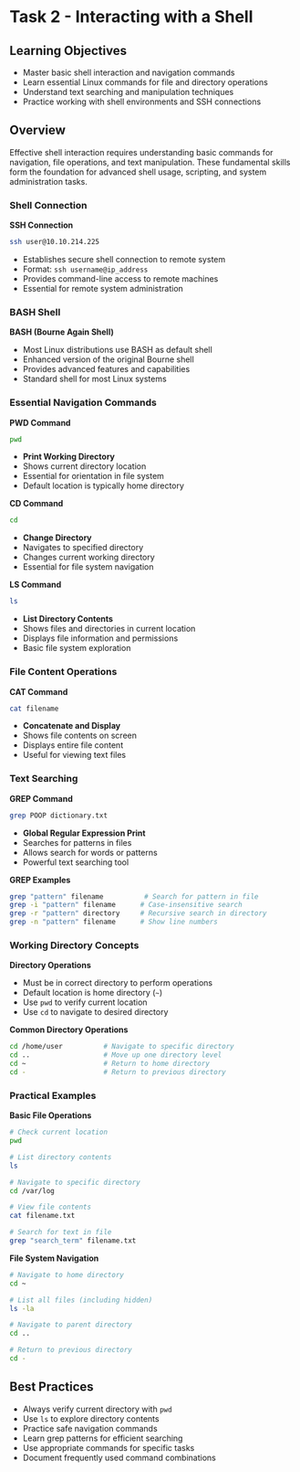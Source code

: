 # Task 2 - Interacting with a Shell

## Learning Objectives
- Master basic shell interaction and navigation commands
- Learn essential Linux commands for file and directory operations
- Understand text searching and manipulation techniques
- Practice working with shell environments and SSH connections

## Overview
Effective shell interaction requires understanding basic commands for navigation, file operations, and text manipulation. These fundamental skills form the foundation for advanced shell usage, scripting, and system administration tasks.

### Shell Connection

**SSH Connection**
```bash
ssh user@10.10.214.225
```
- Establishes secure shell connection to remote system
- Format: `ssh username@ip_address`
- Provides command-line access to remote machines
- Essential for remote system administration

### BASH Shell

**BASH (Bourne Again Shell)**
- Most Linux distributions use BASH as default shell
- Enhanced version of the original Bourne shell
- Provides advanced features and capabilities
- Standard shell for most Linux systems

### Essential Navigation Commands

**PWD Command**
```bash
pwd
```
- **Print Working Directory**
- Shows current directory location
- Essential for orientation in file system
- Default location is typically home directory

**CD Command**
```bash
cd
```
- **Change Directory**
- Navigates to specified directory
- Changes current working directory
- Essential for file system navigation

**LS Command**
```bash
ls
```
- **List Directory Contents**
- Shows files and directories in current location
- Displays file information and permissions
- Basic file system exploration

### File Content Operations

**CAT Command**
```bash
cat filename
```
- **Concatenate and Display**
- Shows file contents on screen
- Displays entire file content
- Useful for viewing text files

### Text Searching

**GREP Command**
```bash
grep POOP dictionary.txt
```
- **Global Regular Expression Print**
- Searches for patterns in files
- Allows search for words or patterns
- Powerful text searching tool

**GREP Examples**
```bash
grep "pattern" filename          # Search for pattern in file
grep -i "pattern" filename      # Case-insensitive search
grep -r "pattern" directory     # Recursive search in directory
grep -n "pattern" filename      # Show line numbers
```

### Working Directory Concepts

**Directory Operations**
- Must be in correct directory to perform operations
- Default location is home directory (`~`)
- Use `pwd` to verify current location
- Use `cd` to navigate to desired directory

**Common Directory Operations**
```bash
cd /home/user          # Navigate to specific directory
cd ..                  # Move up one directory level
cd ~                   # Return to home directory
cd -                   # Return to previous directory
```

### Practical Examples

**Basic File Operations**
```bash
# Check current location
pwd

# List directory contents
ls

# Navigate to specific directory
cd /var/log

# View file contents
cat filename.txt

# Search for text in file
grep "search_term" filename.txt
```

**File System Navigation**
```bash
# Navigate to home directory
cd ~

# List all files (including hidden)
ls -la

# Navigate to parent directory
cd ..

# Return to previous directory
cd -
```

## Best Practices
- Always verify current directory with `pwd`
- Use `ls` to explore directory contents
- Practice safe navigation commands
- Learn grep patterns for efficient searching
- Use appropriate commands for specific tasks
- Document frequently used command combinations